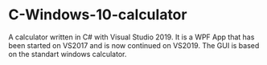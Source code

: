 # C-Windows-10-calculator
A calculator written in C# with Visual Studio 2019.
It is a WPF App that has been started on VS2017 and is now continued on VS2019.
The GUI is based on the standart windows calculator.
